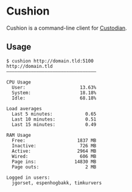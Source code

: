 # Cushion

Cushion is a command-line client for [Custodian](http://github.com/jgorset/custodian).

## Usage

    $ cushion http://domain.tld:5100
    http://domain.tld
    —————————————————————————————————

    CPU Usage
      User:                    13.63%
      System:                  18.18%
      Idle:                    68.18%

    Load averages
      Last 5 minutes:            0.65
      Last 10 minutes:           0.51
      Last 15 minutes:           0.49

    RAM Usage
      Free:                   1837 MB
      Inactive:                726 MB
      Active:                 2964 MB
      Wired:                   606 MB
      Page ins:              14830 MB
      Page outs:                 2 MB

    Logged in users:
      jgorset, espenhogbakk, timkurvers
